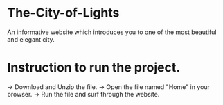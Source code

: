 # The-City-of-Lights
An informative website which introduces you to one of the most beautiful and elegant city.  
 
# Instruction to run the project.
->  Download and Unzip the file.
->  Open the file named "Home" in your browser.
->  Run the file and surf through the website.
